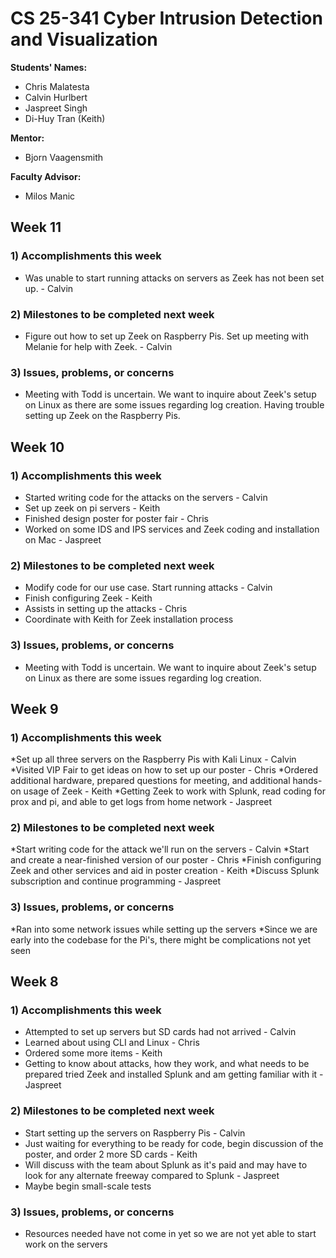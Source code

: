 # CS 25-341 Cyber Intrusion Detection and Visualization

**Students' Names:**
* Chris Malatesta  
* Calvin Hurlbert  
* Jaspreet Singh  
* Di-Huy Tran (Keith)

**Mentor:**
* Bjorn Vaagensmith

**Faculty Advisor:**
* Milos Manic

## Week 11

### 1) Accomplishments this week
* Was unable to start running attacks on servers as Zeek has not been set up. - Calvin

### 2) Milestones to be completed next week
* Figure out how to set up Zeek on Raspberry Pis. Set up meeting with Melanie for help with Zeek. - Calvin

### 3) Issues, problems, or concerns
* Meeting with Todd is uncertain. We want to inquire about Zeek's setup on Linux as there are some issues regarding log creation. Having trouble setting up Zeek on the Raspberry Pis.

## Week 10

### 1) Accomplishments this week
* Started writing code for the attacks on the servers - Calvin
* Set up zeek on pi servers - Keith
* Finished design poster for poster fair - Chris
* Worked on some IDS and IPS services and Zeek coding and installation on Mac - Jaspreet

### 2) Milestones to be completed next week
* Modify code for our use case. Start running attacks - Calvin
* Finish configuring Zeek - Keith
* Assists in setting up the attacks - Chris
* Coordinate with Keith for Zeek installation process

### 3) Issues, problems, or concerns
* Meeting with Todd is uncertain. We want to inquire about Zeek's setup on Linux as there are some issues regarding log creation.

## Week 9

### 1) Accomplishments this week
*Set up all three servers on the Raspberry Pis with Kali Linux - Calvin
*Visited VIP Fair to get ideas on how to set up our poster - Chris
*Ordered additional hardware, prepared questions for meeting, and additional hands-on usage of Zeek - Keith
*Getting Zeek to work with Splunk, read coding for prox and pi, and able to get logs from home network - Jaspreet

### 2) Milestones to be completed next week
*Start writing code for the attack we'll run on the servers - Calvin
*Start and create a near-finished version of our poster - Chris
*Finish configuring Zeek and other services and aid in poster creation - Keith
*Discuss Splunk subscription and continue programming - Jaspreet

### 3) Issues, problems, or concerns
*Ran into some network issues while setting up the servers
*Since we are early into the codebase for the Pi's, there might be complications not yet seen

## Week 8

### 1) Accomplishments this week
* Attempted to set up servers but SD cards had not arrived - Calvin
* Learned about using CLI and Linux - Chris
* Ordered some more items - Keith
* Getting to know about attacks, how they work, and what needs to be prepared tried Zeek and installed Splunk and am getting familiar with it - Jaspreet

### 2) Milestones to be completed next week
* Start setting up the servers on Raspberry Pis - Calvin
* Just waiting for everything to be ready for code, begin discussion of the poster, and order 2 more SD cards - Keith
* Will discuss with the team about Splunk as it's paid and may have to look for any alternate freeway compared to Splunk - Jaspreet
* Maybe begin small-scale tests

### 3) Issues, problems, or concerns
* Resources needed have not come in yet so we are not yet able to start work on the servers
